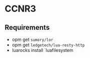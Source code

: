 CCNR3
===

Requirements
----

* opm get `sumory/lor`
* opm get `ledgetech/lua-resty-http`
* luarocks install `luafilesystem
